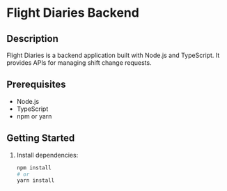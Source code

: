 # Flight Diaries Backend

## Description

Flight Diaries is a backend application built with Node.js and TypeScript. It provides APIs for managing shift change requests.

## Prerequisites

- Node.js
- TypeScript
- npm or yarn

## Getting Started

1. Install dependencies:

   ```bash
   npm install
   # or
   yarn install
